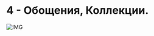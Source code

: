 

# 4 - Обощения, Коллекции.


![IMG](https://github.com/lalik77/geek-brains-vtb/blob/2-lecture/img/HW-4.jpg)
